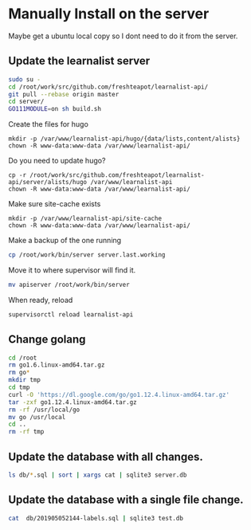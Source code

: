 # Manually Install on the server

Maybe get a ubuntu local copy so I dont need to do it from the server.

## Update the learnalist server
```sh
sudo su -
cd /root/work/src/github.com/freshteapot/learnalist-api/
git pull --rebase origin master
cd server/
GO111MODULE=on sh build.sh
```

Create the files for hugo
```
mkdir -p /var/www/learnalist-api/hugo/{data/lists,content/alists}
chown -R www-data:www-data /var/www/learnalist-api/
```

Do you need to update hugo?
```
cp -r /root/work/src/github.com/freshteapot/learnalist-api/server/alists/hugo /var/www/learnalist-api
chown -R www-data:www-data /var/www/learnalist-api/
```

Make sure site-cache exists
```
mkdir -p /var/www/learnalist-api/site-cache
chown -R www-data:www-data /var/www/learnalist-api/
```

Make a backup of the one running
```sh
cp /root/work/bin/server server.last.working
```

Move it to where supervisor will find it.
```sh
mv apiserver /root/work/bin/server
```
When ready, reload
```sh
supervisorctl reload learnalist-api
```


## Change golang
```sh
cd /root
rm go1.6.linux-amd64.tar.gz
rm go*
mkdir tmp
cd tmp
curl -O 'https://dl.google.com/go/go1.12.4.linux-amd64.tar.gz'
tar -zxf go1.12.4.linux-amd64.tar.gz
rm -rf /usr/local/go
mv go /usr/local
cd ..
rm -rf tmp
```

## Update the database with all changes.
```sh
ls db/*.sql | sort | xargs cat | sqlite3 server.db
```

## Update the database with a single file change.
```sh
cat  db/201905052144-labels.sql | sqlite3 test.db
```
